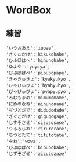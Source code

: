 # WordBox
## 練習
    'いうおあえ':'iuoae',
    'きくこかけ':'kikukokake',
    'ひふほはへ':'hihuhohahe',
    'ゆよや':'yuyoya',
    'ぴぷぽぱぺ':'pipupopape',
    'きゃきゅきょ':'kyakyukyo',
    'ひゃひゅひょ':'hyahyuhyo',
    'ぴゃぴゅぴょ':'pyapyupyo',
    'みむもまめ':'mimumomame',
    'にぬのなね':'ninunonane',
    'ぢづどだで':'didudodade',
    'ぎぐごがげ':'gigugogage',
    'しすそさせ':'sisusosase',
    'りるろられ':'rirurorare',
    'ちつとたて':'titutotate',
    'をわ':'wowa',
    'びぶぼばべ':'bibubobabe',
    'じずぞざぜ':'zizuzozaze'